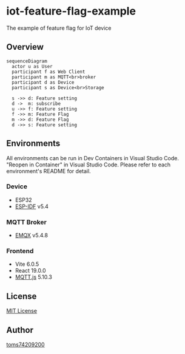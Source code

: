 # iot-feature-flag-example
The example of feature flag for IoT device

## Overview

```mermaid
sequenceDiagram
  actor u as User
  participant f as Web Client
  participant m as MQTT<br>broker
  participant d as Device
  participant s as Device<br>Storage

  s ->> d: Feature setting
  d ->  m: subscribe
  u ->> f: Feature setting
  f ->> m: Feature Flag
  m ->> d: Feature Flag
  d ->> s: Feature setting
```

## Environments

All environments can be run in Dev Containers in Visual Studio Code. "Reopen in Container" in Visual Studio Code. Please refer to each environment's README for detail.

### Device

- ESP32
- [ESP-IDF](https://docs.espressif.com/projects/esp-idf/en/stable/esp32/index.html) v5.4

### MQTT Broker

- [EMQX](https://www.emqx.com/ja) v5.4.8

### Frontend

- Vite 6.0.5
- React 19.0.0
- [MQTT.js](https://github.com/mqttjs/MQTT.js) 5.10.3

## License

[MIT License](LICENSE)

## Author

[toms74209200](<https://github.com/toms74209200>)
